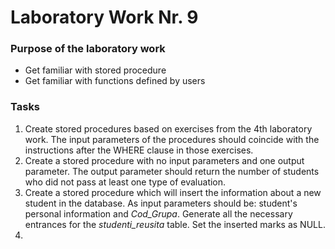 # Laboratory Work Nr. 9

### Purpose of the laboratory work
* Get familiar with stored procedure
* Get familiar with functions defined by users

### Tasks
1. Create stored procedures based on exercises from the 4th laboratory work. The input parameters of the procedures should coincide with 
the instructions after the WHERE clause in those exercises.
2. Create a stored procedure with no input parameters and one output parameter. The output parameter should return the number of students
who did not pass at least one type of evaluation.
3. Create a stored procedure which will insert the information about a new student in the database. As input parameters should be: 
student's personal information and _Cod_Grupa_. Generate all the necessary entrances for the _studenti_reusita_ table. Set the inserted
marks as NULL.
4. 
